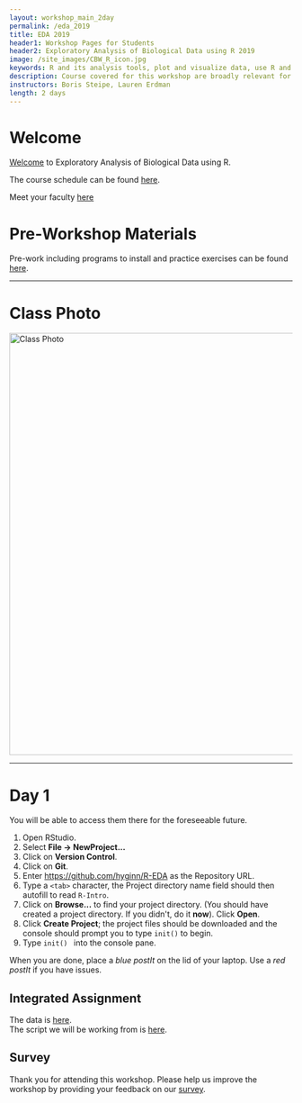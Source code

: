 ```yaml
---
layout: workshop_main_2day
permalink: /eda_2019
title: EDA 2019
header1: Workshop Pages for Students
header2: Exploratory Analysis of Biological Data using R 2019
image: /site_images/CBW_R_icon.jpg
keywords: R and its analysis tools, plot and visualize data, use R and its analysis tools
description: Course covered for this workshop are broadly relevant for many areas of modern, quantitative biology such as flow cytometry, expression profile analysis, function prediction and more. 
instructors: Boris Steipe, Lauren Erdman
length: 2 days
---
```


# Welcome <a id="welcome"></a>

[Welcome](https://drive.google.com/a/bioinformatics.ca/file/d/1VHSOjZT9CE8dV2RvrDvVu2YzIAo1WYrH/view?usp=sharing) to Exploratory Analysis of Biological Data using R.  

The course schedule can be found [here](https://bioinformaticsdotca.github.io/eda_2019_schedule). 

Meet your faculty [here](https://drive.google.com/a/bioinformatics.ca/file/d/1yeo5F7jY5ue3EL1oYFGkwSb8Tgdph7Is/view?usp=sharing)

# Pre-Workshop Materials <a id="preworkshop"></a>

Pre-work including programs to install and practice exercises can be found [here](https://bioinformaticsdotca.github.io/eda_2019_prework). 

***

# Class Photo

<img src="https://github.com/bioinformaticsdotca/EDA_2019/blob/master/EDA2019_ClassPhoto.jpg?raw=true" alt="Class Photo" width="750" />

***

# Day 1 <a id="day1"></a>

You will be able to access them there for the foreseeable future.

1. Open RStudio.
2. Select **File → NewProject...**
3. Click on **Version Control**.
4. Click on **Git**.
5. Enter https://github.com/hyginn/R-EDA as the Repository URL.
6. Type a `<tab>` character, the Project directory name field should then autofill to read `R-Intro`.
7. Click on **Browse...** to find your project directory. (You should have created a project directory. If you didn't, do it **now**). Click **Open**.
8. Click **Create Project**; the project files should be downloaded and the console should prompt you to type `init()` to begin.
9. Type `init() ` into the console pane.

When you are done, place a _blue postIt_ on the lid of your laptop. Use a _red postIt_ if you have issues.



## Integrated Assignment

The data is [here](https://drive.google.com/a/bioinformatics.ca/file/d/1qdexcZkRv8TFngcZojg3E34UvSApHFps/view?usp=sharing).  
The script we will be working from is [here](https://raw.githubusercontent.com/bioinformaticsdotca/EDA_2019/master/EDA-integrated-assg-PCA-script.R).


## Survey

Thank you for attending this workshop. Please help us improve the workshop by providing your feedback on our [survey](https://forms.gle/8mszjPvJX8z8YgXM9).


